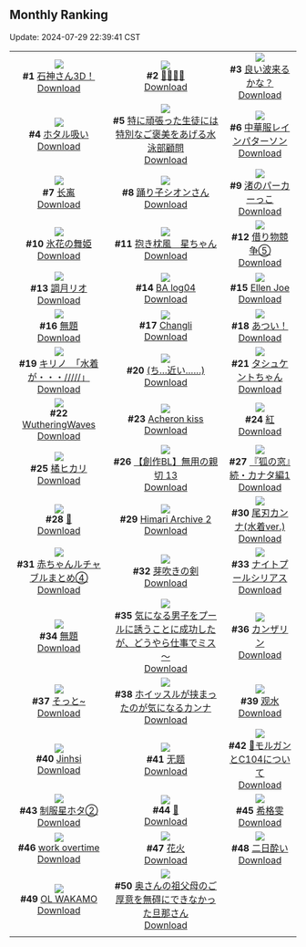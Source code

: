 ## Monthly Ranking
Update: 2024-07-29 22:39:41 CST

|      |      |      |
| :----: | :----: | :----: |
| ![](https://i.pixiv.re/c/240x480/img-master/img/2024/07/01/00/00/57/120131650_p0_master1200.jpg)<br>**#1** [石神さん3D！](https://www.pixiv.net/artworks/120131650)<br>[Download](https://i.pixiv.re/img-original/img/2024/07/01/00/00/57/120131650_p0.png) | ![](https://i.pixiv.re/c/240x480/img-master/img/2024/07/01/10/24/14/120142155_p0_master1200.jpg)<br>**#2** [👙👙👙👙](https://www.pixiv.net/artworks/120142155)<br>[Download](https://i.pixiv.re/img-original/img/2024/07/01/10/24/14/120142155_p0.png) | ![](https://i.pixiv.re/c/240x480/img-master/img/2024/06/30/14/00/01/120110718_p0_master1200.jpg)<br>**#3** [良い波来るかな？](https://www.pixiv.net/artworks/120110718)<br>[Download](https://i.pixiv.re/img-original/img/2024/06/30/14/00/01/120110718_p0.jpg) |
| ![](https://i.pixiv.re/c/240x480/img-master/img/2024/07/01/00/37/01/120133501_p0_master1200.jpg)<br>**#4** [ホタル吸い](https://www.pixiv.net/artworks/120133501)<br>[Download](https://i.pixiv.re/img-original/img/2024/07/01/00/37/01/120133501_p0.png) | ![](https://i.pixiv.re/c/240x480/img-master/img/2024/07/02/21/25/21/120183327_p0_master1200.jpg)<br>**#5** [特に頑張った生徒には特別なご褒美をあげる水泳部顧問](https://www.pixiv.net/artworks/120183327)<br>[Download](https://i.pixiv.re/img-original/img/2024/07/02/21/25/21/120183327_p0.jpg) | ![](https://i.pixiv.re/c/240x480/img-master/img/2024/06/29/00/00/47/120061003_p0_master1200.jpg)<br>**#6** [中華服レインパターソン](https://www.pixiv.net/artworks/120061003)<br>[Download](https://i.pixiv.re/img-original/img/2024/06/29/00/00/47/120061003_p0.png) |
| ![](https://i.pixiv.re/c/240x480/img-master/img/2024/07/01/03/05/36/120136882_p0_master1200.jpg)<br>**#7** [长离](https://www.pixiv.net/artworks/120136882)<br>[Download](https://i.pixiv.re/img-original/img/2024/07/01/03/05/36/120136882_p0.jpg) | ![](https://i.pixiv.re/c/240x480/img-master/img/2024/06/30/00/03/23/120094701_p0_master1200.jpg)<br>**#8** [踊り子シオンさん](https://www.pixiv.net/artworks/120094701)<br>[Download](https://i.pixiv.re/img-original/img/2024/06/30/00/03/23/120094701_p0.png) | ![](https://i.pixiv.re/c/240x480/img-master/img/2024/07/01/15/00/02/120146374_p0_master1200.jpg)<br>**#9** [渚のパーカーっこ](https://www.pixiv.net/artworks/120146374)<br>[Download](https://i.pixiv.re/img-original/img/2024/07/01/15/00/02/120146374_p0.jpg) |
| ![](https://i.pixiv.re/c/240x480/img-master/img/2024/06/29/00/00/36/120060975_p0_master1200.jpg)<br>**#10** [氷花の舞姫](https://www.pixiv.net/artworks/120060975)<br>[Download](https://i.pixiv.re/img-original/img/2024/06/29/00/00/36/120060975_p0.jpg) | ![](https://i.pixiv.re/c/240x480/img-master/img/2024/07/01/20/58/50/120154825_p0_master1200.jpg)<br>**#11** [抱き枕風　星ちゃん](https://www.pixiv.net/artworks/120154825)<br>[Download](https://i.pixiv.re/img-original/img/2024/07/01/20/58/50/120154825_p0.jpg) | ![](https://i.pixiv.re/c/240x480/img-master/img/2024/07/01/18/38/56/120150903_p0_master1200.jpg)<br>**#12** [借り物競争⑤](https://www.pixiv.net/artworks/120150903)<br>[Download](https://i.pixiv.re/img-original/img/2024/07/01/18/38/56/120150903_p0.jpg) |
| ![](https://i.pixiv.re/c/240x480/img-master/img/2024/07/01/16/12/55/120147648_p0_master1200.jpg)<br>**#13** [調月リオ](https://www.pixiv.net/artworks/120147648)<br>[Download](https://i.pixiv.re/img-original/img/2024/07/01/16/12/55/120147648_p0.jpg) | ![](https://i.pixiv.re/c/240x480/img-master/img/2024/07/16/08/15/35/120136818_p0_master1200.jpg)<br>**#14** [BA log04](https://www.pixiv.net/artworks/120136818)<br>[Download](https://i.pixiv.re/img-original/img/2024/07/16/08/15/35/120136818_p0.jpg) | ![](https://i.pixiv.re/c/240x480/img-master/img/2024/07/03/13/13/17/120200289_p0_master1200.jpg)<br>**#15** [Ellen Joe](https://www.pixiv.net/artworks/120200289)<br>[Download](https://i.pixiv.re/img-original/img/2024/07/03/13/13/17/120200289_p0.png) |
| ![](https://i.pixiv.re/c/240x480/img-master/img/2024/07/01/02/40/01/120136498_p0_master1200.jpg)<br>**#16** [無題](https://www.pixiv.net/artworks/120136498)<br>[Download](https://i.pixiv.re/img-original/img/2024/07/01/02/40/01/120136498_p0.png) | ![](https://i.pixiv.re/c/240x480/img-master/img/2024/07/01/09/43/42/120141657_p0_master1200.jpg)<br>**#17** [Changli](https://www.pixiv.net/artworks/120141657)<br>[Download](https://i.pixiv.re/img-original/img/2024/07/01/09/43/42/120141657_p0.png) | ![](https://i.pixiv.re/c/240x480/img-master/img/2024/07/01/00/32/36/120133320_p0_master1200.jpg)<br>**#18** [あつい！](https://www.pixiv.net/artworks/120133320)<br>[Download](https://i.pixiv.re/img-original/img/2024/07/01/00/32/36/120133320_p0.png) |
| ![](https://i.pixiv.re/c/240x480/img-master/img/2024/06/29/08/00/01/120069493_p0_master1200.jpg)<br>**#19** [キリノ　「水着が・・・/////」](https://www.pixiv.net/artworks/120069493)<br>[Download](https://i.pixiv.re/img-original/img/2024/06/29/08/00/01/120069493_p0.jpg) | ![](https://i.pixiv.re/c/240x480/img-master/img/2024/06/30/00/18/16/120095447_p0_master1200.jpg)<br>**#20** [(ち…近い……)](https://www.pixiv.net/artworks/120095447)<br>[Download](https://i.pixiv.re/img-original/img/2024/06/30/00/18/16/120095447_p0.jpg) | ![](https://i.pixiv.re/c/240x480/img-master/img/2024/07/01/00/01/15/120131702_p0_master1200.jpg)<br>**#21** [タシュケントちゃん](https://www.pixiv.net/artworks/120131702)<br>[Download](https://i.pixiv.re/img-original/img/2024/07/01/00/01/15/120131702_p0.jpg) |
| ![](https://i.pixiv.re/c/240x480/img-master/img/2024/07/01/13/19/09/120144866_p0_master1200.jpg)<br>**#22** [WutheringWaves](https://www.pixiv.net/artworks/120144866)<br>[Download](https://i.pixiv.re/img-original/img/2024/07/01/13/19/09/120144866_p0.jpg) | ![](https://i.pixiv.re/c/240x480/img-master/img/2024/07/01/07/07/06/120139644_p0_master1200.jpg)<br>**#23** [Acheron kiss](https://www.pixiv.net/artworks/120139644)<br>[Download](https://i.pixiv.re/img-original/img/2024/07/01/07/07/06/120139644_p0.jpg) | ![](https://i.pixiv.re/c/240x480/img-master/img/2024/07/01/00/01/37/120131750_p0_master1200.jpg)<br>**#24** [紅](https://www.pixiv.net/artworks/120131750)<br>[Download](https://i.pixiv.re/img-original/img/2024/07/01/00/01/37/120131750_p0.png) |
| ![](https://i.pixiv.re/c/240x480/img-master/img/2024/07/01/19/00/56/120151506_p0_master1200.jpg)<br>**#25** [橘ヒカリ](https://www.pixiv.net/artworks/120151506)<br>[Download](https://i.pixiv.re/img-original/img/2024/07/01/19/00/56/120151506_p0.png) | ![](https://i.pixiv.re/c/240x480/img-master/img/2024/07/01/23/11/29/120159674_p0_master1200.jpg)<br>**#26** [【創作BL】無用の親切 13](https://www.pixiv.net/artworks/120159674)<br>[Download](https://i.pixiv.re/img-original/img/2024/07/01/23/11/29/120159674_p0.png) | ![](https://i.pixiv.re/c/240x480/img-master/img/2024/07/01/11/08/19/120142791_p0_master1200.jpg)<br>**#27** [『狐の窓』続・カナタ編1](https://www.pixiv.net/artworks/120142791)<br>[Download](https://i.pixiv.re/img-original/img/2024/07/01/11/08/19/120142791_p0.jpg) |
| ![](https://i.pixiv.re/c/240x480/img-master/img/2024/06/29/01/08/25/120063578_p0_master1200.jpg)<br>**#28** [👙](https://www.pixiv.net/artworks/120063578)<br>[Download](https://i.pixiv.re/img-original/img/2024/06/29/01/08/25/120063578_p0.png) | ![](https://i.pixiv.re/c/240x480/img-master/img/2024/07/01/11/05/46/120142756_p0_master1200.jpg)<br>**#29** [Himari Archive 2](https://www.pixiv.net/artworks/120142756)<br>[Download](https://i.pixiv.re/img-original/img/2024/07/01/11/05/46/120142756_p0.png) | ![](https://i.pixiv.re/c/240x480/img-master/img/2024/06/29/19/01/05/120083758_p0_master1200.jpg)<br>**#30** [尾刃カンナ(水着ver.)](https://www.pixiv.net/artworks/120083758)<br>[Download](https://i.pixiv.re/img-original/img/2024/06/29/19/01/05/120083758_p0.png) |
| ![](https://i.pixiv.re/c/240x480/img-master/img/2024/07/01/22/55/31/120159043_p0_master1200.jpg)<br>**#31** [赤ちゃんルチャブルまとめ④](https://www.pixiv.net/artworks/120159043)<br>[Download](https://i.pixiv.re/img-original/img/2024/07/01/22/55/31/120159043_p0.png) | ![](https://i.pixiv.re/c/240x480/img-master/img/2024/07/03/00/00/50/120188807_p0_master1200.jpg)<br>**#32** [芽吹きの剣](https://www.pixiv.net/artworks/120188807)<br>[Download](https://i.pixiv.re/img-original/img/2024/07/03/00/00/50/120188807_p0.png) | ![](https://i.pixiv.re/c/240x480/img-master/img/2024/07/01/00/00/46/120131624_p0_master1200.jpg)<br>**#33** [ナイトプールシリアス](https://www.pixiv.net/artworks/120131624)<br>[Download](https://i.pixiv.re/img-original/img/2024/07/01/00/00/46/120131624_p0.jpg) |
| ![](https://i.pixiv.re/c/240x480/img-master/img/2024/07/01/21/26/54/120155897_p0_master1200.jpg)<br>**#34** [無題](https://www.pixiv.net/artworks/120155897)<br>[Download](https://i.pixiv.re/img-original/img/2024/07/01/21/26/54/120155897_p0.png) | ![](https://i.pixiv.re/c/240x480/img-master/img/2024/06/30/09/00/09/120104522_p0_master1200.jpg)<br>**#35** [気になる男子をプールに誘うことに成功したが、どうやら仕事でミス～](https://www.pixiv.net/artworks/120104522)<br>[Download](https://i.pixiv.re/img-original/img/2024/06/30/09/00/09/120104522_p0.jpg) | ![](https://i.pixiv.re/c/240x480/img-master/img/2024/06/30/00/01/34/120094531_p0_master1200.jpg)<br>**#36** [カンザリン](https://www.pixiv.net/artworks/120094531)<br>[Download](https://i.pixiv.re/img-original/img/2024/06/30/00/01/34/120094531_p0.png) |
| ![](https://i.pixiv.re/c/240x480/img-master/img/2024/07/01/18/31/00/120150721_p0_master1200.jpg)<br>**#37** [そっと~](https://www.pixiv.net/artworks/120150721)<br>[Download](https://i.pixiv.re/img-original/img/2024/07/01/18/31/00/120150721_p0.png) | ![](https://i.pixiv.re/c/240x480/img-master/img/2024/07/02/00/27/37/120162687_p0_master1200.jpg)<br>**#38** [ホイッスルが挟まったのが気になるカンナ](https://www.pixiv.net/artworks/120162687)<br>[Download](https://i.pixiv.re/img-original/img/2024/07/02/00/27/37/120162687_p0.jpg) | ![](https://i.pixiv.re/c/240x480/img-master/img/2024/07/01/00/01/41/120131758_p0_master1200.jpg)<br>**#39** [观水](https://www.pixiv.net/artworks/120131758)<br>[Download](https://i.pixiv.re/img-original/img/2024/07/01/00/01/41/120131758_p0.jpg) |
| ![](https://i.pixiv.re/c/240x480/img-master/img/2024/06/30/14/41/21/120111649_p0_master1200.jpg)<br>**#40** [Jinhsi](https://www.pixiv.net/artworks/120111649)<br>[Download](https://i.pixiv.re/img-original/img/2024/06/30/14/41/21/120111649_p0.png) | ![](https://i.pixiv.re/c/240x480/img-master/img/2024/07/01/19/27/24/120152169_p0_master1200.jpg)<br>**#41** [无题](https://www.pixiv.net/artworks/120152169)<br>[Download](https://i.pixiv.re/img-original/img/2024/07/01/19/27/24/120152169_p0.jpg) | ![](https://i.pixiv.re/c/240x480/img-master/img/2024/07/01/15/30/10/120146849_p0_master1200.jpg)<br>**#42** [👙モルガンとC104について](https://www.pixiv.net/artworks/120146849)<br>[Download](https://i.pixiv.re/img-original/img/2024/07/01/15/30/10/120146849_p0.jpg) |
| ![](https://i.pixiv.re/c/240x480/img-master/img/2024/07/01/19/07/26/120151688_p0_master1200.jpg)<br>**#43** [制服星ホタ②](https://www.pixiv.net/artworks/120151688)<br>[Download](https://i.pixiv.re/img-original/img/2024/07/01/19/07/26/120151688_p0.jpg) | ![](https://i.pixiv.re/c/240x480/img-master/img/2024/07/01/00/14/00/120132527_p0_master1200.jpg)<br>**#44** [🤍](https://www.pixiv.net/artworks/120132527)<br>[Download](https://i.pixiv.re/img-original/img/2024/07/01/00/14/00/120132527_p0.png) | ![](https://i.pixiv.re/c/240x480/img-master/img/2024/07/01/14/17/52/120145748_p0_master1200.jpg)<br>**#45** [希格雯](https://www.pixiv.net/artworks/120145748)<br>[Download](https://i.pixiv.re/img-original/img/2024/07/01/14/17/52/120145748_p0.jpg) |
| ![](https://i.pixiv.re/c/240x480/img-master/img/2024/06/30/15/55/58/120113275_p0_master1200.jpg)<br>**#46** [work overtime](https://www.pixiv.net/artworks/120113275)<br>[Download](https://i.pixiv.re/img-original/img/2024/06/30/15/55/58/120113275_p0.png) | ![](https://i.pixiv.re/c/240x480/img-master/img/2024/07/01/00/01/15/120131701_p0_master1200.jpg)<br>**#47** [花火](https://www.pixiv.net/artworks/120131701)<br>[Download](https://i.pixiv.re/img-original/img/2024/07/01/00/01/15/120131701_p0.jpg) | ![](https://i.pixiv.re/c/240x480/img-master/img/2024/07/02/22/32/14/120185602_p0_master1200.jpg)<br>**#48** [二日酔い](https://www.pixiv.net/artworks/120185602)<br>[Download](https://i.pixiv.re/img-original/img/2024/07/02/22/32/14/120185602_p0.jpg) |
| ![](https://i.pixiv.re/c/240x480/img-master/img/2024/06/29/07/03/40/120068777_p0_master1200.jpg)<br>**#49** [OL WAKAMO](https://www.pixiv.net/artworks/120068777)<br>[Download](https://i.pixiv.re/img-original/img/2024/06/29/07/03/40/120068777_p0.png) | ![](https://i.pixiv.re/c/240x480/img-master/img/2024/07/01/00/06/30/120132132_p0_master1200.jpg)<br>**#50** [奥さんの祖父母のご厚意を無碍にできなかった旦那さん](https://www.pixiv.net/artworks/120132132)<br>[Download](https://i.pixiv.re/img-original/img/2024/07/01/00/06/30/120132132_p0.jpg) |
|      |
